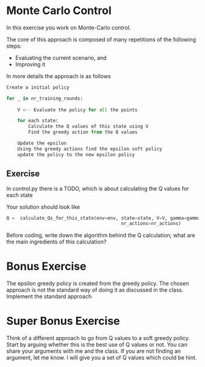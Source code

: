# Monte Carlo Control
In this exercise you work on Monte-Carlo control.

The core of this approach is composed of many repetitions of the following steps:
* Evaluating the current scenario, and
* Improving it

In more details the approach is as follows
```python
Create a initial policy

for _ in nr_training_rounds:
    
    V <-- Evaluate the policy for all the points

    for each state:
        Calculate the Q values of this state using V
        Find the greedy action from the Q values

    Update the epsilon
    Using the greedy actions find the epsilon soft policy
    update the policy to the new epsilon policy
```

## Exercise
In control.py there is a TODO, which is about calculating the Q values for each state

Your solution should look like
```python
Q =  calculate_Qs_for_this_state(env=env, state=state, V=V, gamma=gamma,
                                          nr_actions=nr_actions)
```
Before coding, write down the algorithm behind the Q calculation; what are the main 
ingredients of this calculation?

# Bonus Exercise
The epsilon greedy policy is created from the greedy policy. The chosen approach is 
not the standard way of doing it as discussed in the class. Implement the standard 
approach

# Super Bonus Exercise
Think of a different approach to go from Q values to a soft greedy policy. Start by 
arguing whether this is the best use of Q values or not. You can share your 
arguments with me and the class. If you are not finding an argument, let me know. I 
will give you a set of Q values which could be hint.